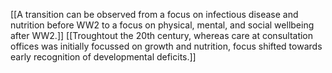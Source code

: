 [[A transition can be observed from a focus on infectious disease and nutrition before WW2 to a focus on physical, mental, and social wellbeing after WW2.]]
[[Troughtout the 20th century, whereas care at consultation offices was initially focussed on growth and nutrition, focus shifted towards early recognition of developmental deficits.]]